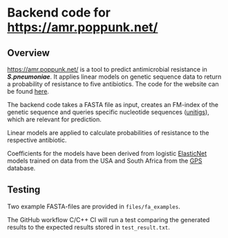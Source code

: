 # Backend code for https://amr.poppunk.net/

## Overview

https://amr.poppunk.net/ is a tool to predict antimicrobial resistance in __*S.pneumoniae*__. It applies linear models on genetic sequence data to return a probability of resistance to five antibiotics. The code for the website can be found [here](https://github.com/bacpop/AMR_ReactApp).

The backend code takes a FASTA file as input, creates an FM-index of the genetic sequence and queries specific nucleotide sequences ([unitigs](https://pubmed.ncbi.nlm.nih.gov/30419019/#&gid=article-figures&pid=fig-1-uid-0)), which are relevant for prediction. 

Linear models are applied to calculate probabilities of resistance to the respective antibiotic. 

Coefficients for the models have been derived from logistic [ElasticNet](https://en.wikipedia.org/wiki/Elastic_net_regularization) models trained on data from the USA and South Africa from the [GPS](https://www.pneumogen.net/gps/) database.

## Testing

Two example FASTA-files are provided in `files/fa_examples`.

The GitHub workflow C/C++ CI will run a test comparing the generated results to the expected results stored in `test_result.txt`.
